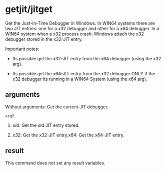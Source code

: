 # getjit/jitget

Get the Just-In-Time Debugger in Windows. In WIN64 systems there are two JIT entries: one for a x32 debugger and other for a x64 debugger. In a WIN64 system when a x32 process crash: Windows attach the x32 debugger stored in the x32-JIT entry.

Important notes:

- Its possible get the x32-JIT entry from the x64 debugger (using the x32 arg).

- Its possible get the x64-JIT entry from the x32 debugger ONLY if the x32 debugger its running in a WIN64 System (using the x64 arg).

## arguments

Without arguments: Get the current JIT debugger.

`arg2`

1. *old*: Get the old JIT entry stored.

2. *x32*: Get the x32-JIT entry.x64: Get the x64-JIT entry.

## result

This command does not set any result variables.
